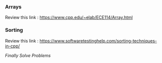 ### Arrays

Review this link :
https://www.cpp.edu/~elab/ECE114/Array.html

### Sorting

Review this link :
https://www.softwaretestinghelp.com/sorting-techniques-in-cpp/

*Finally Solve Problems*
